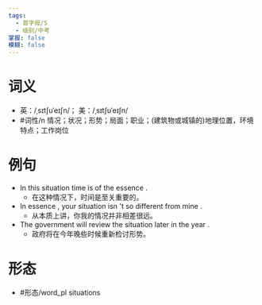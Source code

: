 ```yaml
---
tags:
  - 首字母/S
  - 级别/中考
掌握: false
模糊: false
---
```

# 词义
- 英：/ˌsɪtʃuˈeɪʃn/； 美：/ˌsɪtʃuˈeɪʃn/
- #词性/n  情况；状况；形势；局面；职业；(建筑物或城镇的)地理位置，环境特点；工作岗位
# 例句
- In this situation time is of the essence .
	- 在这种情况下，时间是至关重要的。
- In essence , your situation isn 't so different from mine .
	- 从本质上讲，你我的情况并非相差很远。
- The government will review the situation later in the year .
	- 政府将在今年晚些时候重新检讨形势。
# 形态
- #形态/word_pl situations
